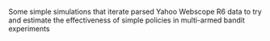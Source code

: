 Some simple simulations that iterate parsed Yahoo Webscope R6 data to try and estimate the effectiveness of simple policies in multi-armed bandit experiments
